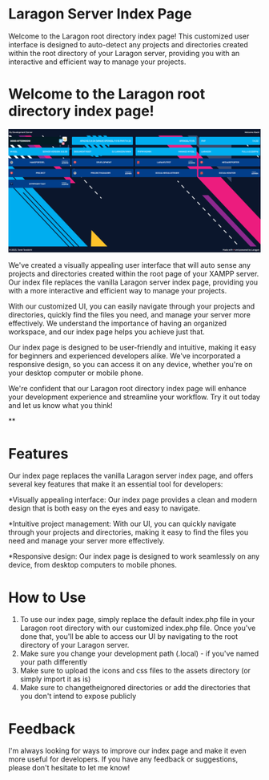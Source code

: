# Laragon Server Index Page

Welcome to the Laragon root directory index page! This customized user interface is designed to auto-detect any projects and directories created within the root directory of your Laragon server, providing you with an interactive and efficient way to manage your projects.

# Welcome to the Laragon root directory index page!
![Screenshot of Laragon Server Index Page](assets/screenshot.png)

We've created a visually appealing user interface that will auto sense any projects and directories created within the root page of your XAMPP server. Our index file replaces the vanilla Laragon server index page, providing you with a more interactive and efficient way to manage your projects.

With our customized UI, you can easily navigate through your projects and directories, quickly find the files you need, and manage your server more effectively. We understand the importance of having an organized workspace, and our index page helps you achieve just that.

Our index page is designed to be user-friendly and intuitive, making it easy for beginners and experienced developers alike. We've incorporated a responsive design, so you can access it on any device, whether you're on your desktop computer or mobile phone.

We're confident that our Laragon root directory index page will enhance your development experience and streamline your workflow. Try it out today and let us know what you think!

**

# Features
Our index page replaces the vanilla Laragon server index page, and offers several key features that make it an essential tool for developers:

*Visually appealing interface: Our index page provides a clean and modern design that is both easy on the eyes and easy to navigate.

*Intuitive project management: With our UI, you can quickly navigate through your projects and directories, making it easy to find the files you need and manage your server more effectively.

*Responsive design: Our index page is designed to work seamlessly on any device, from desktop computers to mobile phones.

# How to Use
1. To use our index page, simply replace the default index.php file in your Laragon root directory with our customized index.php file. Once you've done that, you'll be able to access our UI by navigating to the root directory of your Laragon server.
2. Make sure you change your development path (.local) - if you've named your path differently
3. Make sure to upload the icons and css files to the assets directory (or simply import it as is) 
4. Make sure to changetheignored directories or add the directories that you don't intend to expose publicly

# Feedback
I'm always looking for ways to improve our index page and make it even more useful for developers. If you have any feedback or suggestions, please don't hesitate to let me know!
